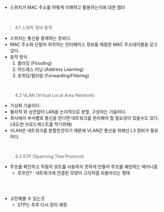  - 스위치가 MAC 주소를 어떻게 이해하고 활용하는지에 대한 챕터
  
 <br>

 >4.1 스위치 장비 동작

  - 스위치는 통신을 중재하는 장비다.
  - MAC 주소와 단말이 위치하는 인터페이스 정보를 매핑한 MAC 주소테이블을 갖고 있다.
  - 동작 방식
    1. 플러딩 (Flooding)
    2. 어드레스 러닝 (Address Learning)
    3. 포워딩/필터링 (Forwarding/Filtering)


<br>

 >4.2 VLAN (Virtual Local Area Network)
  - 가상화 기술이다.
  - 물리적 와 상관없이 LAN을 논리적으로 분할, 구성하는 기술이다.
  - 회사에서 부서별로 통신을 한다면 네트워크를 분리해야 할 필요성이 있을수도 있다. (과도한 브로드캐스트를 막기위해)
  - VLAN은 네트워크를 분할한것이기 때문에 VLAN간 통신을 위해선 L3 장비가 필요하다.



<br>

>4.3 STP (Spanning Tree Protocol)

  - 루프를 확인하고 적절히 포트를 사용하지 못하게 만들어 루프를 예방하는 매커니즘
    - 루프란? : 네트워크에 연결된 모양이 고리처럼 되돌아오는 형태


<br>


<br>

- 고민해볼 수 있는것
  - STP는 추후 다시 정리 예정
  


<br>
